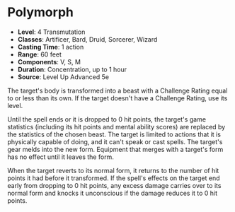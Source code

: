 # Polymorph

- **Level**: 4 Transmutation
- **Classes**: Artificer, Bard, Druid, Sorcerer, Wizard
- **Casting Time**: 1 action
- **Range**: 60 feet
- **Components**: V, S, M
- **Duration**: Concentration, up to 1 hour
- **Source**: Level Up Advanced 5e

The target's body is transformed into a beast with a Challenge Rating equal to or less than its own. If the target doesn't have a Challenge Rating, use its level.

Until the spell ends or it is dropped to 0 hit points, the target's game statistics (including its hit points and mental ability scores) are replaced by the statistics of the chosen beast. The target is limited to actions that it is physically capable of doing, and it can't speak or cast spells. The target's gear melds into the new form. Equipment that merges with a target's form has no effect until it leaves the form.

When the target reverts to its normal form, it returns to the number of hit points it had before it transformed. If the spell's effects on the target end early from dropping to 0 hit points, any excess damage carries over to its normal form and knocks it unconscious if the damage reduces it to 0 hit points.

